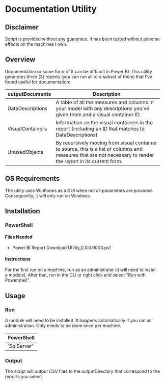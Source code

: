 # Documentation Utility
## Disclaimer
Script is provided without any guarantee. It has been tested without adverse effects on the machines I own.

## Overview
Documentaiton or some form of it can be difficult in Power BI. This utility generates three (3) reports (you can run all or a subset of them) that I've found useful for documentation:

| outputDocuments | Description |
| --- | --- |
| DataDescriptions | A table of all the measures and columns in your model with any descriptions you've given them and a visual container ID. |
| VisualContainers | Information on the visual containers in the report (including an ID that matches to DataDescriptions) |
| UnusedObjects | By recursively moving from visual container to source, this is a list of columns and measures that are not necessary to render the report in its current form. |

## OS Requirements
The utlity uses WinForms as a GUI when not all parameters are provided. Consequently, it will only run on Windows.

## Installation

### PowerShell
#### Files Needed
+ Power BI Report Download Utility_0.0.0.9000.ps1

#### Instructions
For the first run on a machine, run as an administrator (it will need to install a module). After that, run in the CLI or right click and select "Run with Powershell".

## Usage
### Run
A module will need to be installed. It happens automatically if you run as administration. Only needs to be done once per machine.

| PowerShell |
| --- |
| `SqlServer' |

### Output
The script will output CSV files to the outputDirectory that correspond to the reports you select.
